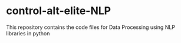 # control-alt-elite-NLP
This repository contains the code files for Data Processing using NLP libraries in python
